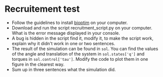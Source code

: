 # Recruitement test
- Follow the guidelines to install [bioptim](https://github.com/pyomeca/bioptim) on your computer.
- Download and run the script recruitment_script.py on your computer. What is the error message displayed in your console.
- A bug is hidden in the script find it, modify it, to make the script work, explain why it didn't work in one or two sentences.
- The result of the simulation can be found in `sol`. 
You can find the values of the angle and translation of the system in `sol.states['q']` and torques in `sol.control['tau']`.
Modify the code to plot them in one figure in the clearest way.
- Sum up in three sentences what the simulation did.
